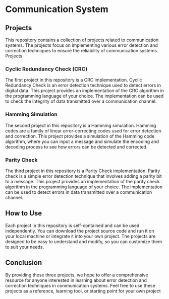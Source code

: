# Communication System 

## Projects

This repository contains a collection of projects related to communication systems. The projects focus on implementing various error detection and correction techniques to ensure the reliability of communication systems.
Projects

### Cyclic Redundancy Check (CRC)

The first project in this repository is a CRC implementation. Cyclic Redundancy Check is an error detection technique used to detect errors in digital data. This project provides an implementation of the CRC algorithm in the programming language of your choice. The implementation can be used to check the integrity of data transmitted over a communication channel.

### Hamming Simulation

The second project in this repository is a Hamming simulation. Hamming codes are a family of linear error-correcting codes used for error detection and correction. This project provides a simulation of the Hamming code algorithm, where you can input a message and simulate the encoding and decoding process to see how errors can be detected and corrected.

### Parity Check

The third project in this repository is a Parity Check implementation. Parity check is a simple error detection technique that involves adding a parity bit to a message. This project provides an implementation of the parity check algorithm in the programming language of your choice. The implementation can be used to detect errors in data transmitted over a communication channel.

## How to Use

Each project in this repository is self-contained and can be used independently. You can download the project source code and run it on your local machine or integrate it into your own project. The projects are designed to be easy to understand and modify, so you can customize them to suit your needs.

## Conclusion

By providing these three projects, we hope to offer a comprehensive resource for anyone interested in learning about error detection and correction techniques in communication systems. Feel free to use these projects as a reference, learning tool, or starting point for your own project

